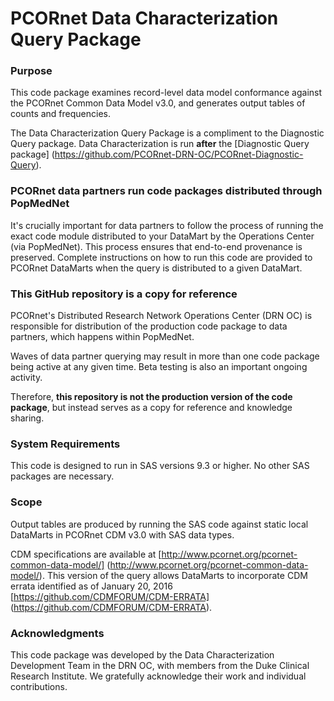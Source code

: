 # PCORnet Data Characterization Query Package

### Purpose
This code package examines record-level data model conformance against the PCORnet Common Data Model v3.0, and generates output tables of counts and frequencies.

The Data Characterization Query Package is a compliment to the Diagnostic Query package. Data Characterization is run **after** the [Diagnostic Query package] (https://github.com/PCORnet-DRN-OC/PCORnet-Diagnostic-Query).

### PCORnet data partners run code packages distributed through PopMedNet
It's crucially important for data partners to follow the process of running the exact code module distributed to your DataMart by the Operations Center (via PopMedNet). This process ensures that end-to-end provenance is preserved. Complete instructions on how to run this code are provided to PCORnet DataMarts when the query is distributed to a given DataMart. 

### This GitHub repository is a copy for reference
PCORnet's Distributed Research Network Operations Center (DRN OC) is responsible for distribution of the production code package to data partners, which happens within PopMedNet.

Waves of data partner querying may result in more than one code package being active at any given time. Beta testing is also an important ongoing activity.

Therefore, **this repository is not the production version of the code package**, but instead serves as a copy for reference and knowledge sharing.

### System Requirements
This code is designed to run in SAS versions 9.3 or higher. No other SAS packages are necessary. 

### Scope
Output tables are produced by running the SAS code against static local DataMarts in PCORnet CDM v3.0 with SAS data types. 

CDM specifications are available at [http://www.pcornet.org/pcornet-common-data-model/] (http://www.pcornet.org/pcornet-common-data-model/). This version of the query allows DataMarts to incorporate CDM errata identified as of January 20, 2016 [https://github.com/CDMFORUM/CDM-ERRATA] (https://github.com/CDMFORUM/CDM-ERRATA).

### Acknowledgments
This code package was developed by the Data Characterization Development Team in the DRN OC, with members from the Duke Clinical Research Institute. We gratefully acknowledge their work and individual contributions.
